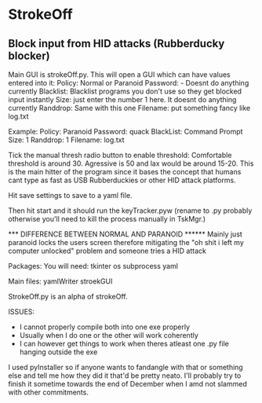 # StrokeOff
Block input from HID attacks (Rubberducky blocker)
------------------------------------------------------
Main GUI is strokeOff.py. This will open a GUI which can have values entered into it:
Policy: Normal or Paranoid
Password: <Anything you want> - Doesnt do anything currently
Blacklist: Blacklist programs you don't use so they get blocked input instantly
Size: just enter the number 1 here. It doesnt do anything currently
Randdrop: Same with this one
Filename: put something fancy like log.txt

Example: 
  Policy: Paranoid
  Password: quack
  BlackList:  Command Prompt
  Size: 1
  Randdrop: 1
  Filename: log.txt
  
Tick the manual thresh radio button to enable threshold:
  Comfortable threshold is around 30. Agressive is 50 and lax would be around 15-20. This is the main hitter of the program since it bases the concept that humans cant type as fast as USB Rubberduckies or other HID attack platforms. 
  
 Hit save settings to save to a yaml file.
 
 Then hit start and it should run the keyTracker.pyw (rename to .py probably otherwise you'll need to kill the process manually in TskMgr.)
 
 *** DIFFERENCE BETWEEN NORMAL AND PARANOID ******
 Mainly just paranoid locks the users screen therefore mitigating the "oh shit i left my computer unlocked" problem and someone tries a HID attack

Packages:
You will need:
  tkinter
  os
  subprocess
  yaml

Main files:
  yamlWriter
  stroekGUI
  
StrokeOff.py is an alpha of strokeOff.

ISSUES: 
  - I cannot properly compile both into one exe properly
  - Usually when I do one or the other will work coherently
  - I can however get things to work when theres atleast one .py file hanging outside the exe
  
I used pyInstaller so if anyone wants to fandangle with that or something else and tell me how they did it that'd be pretty neato. I'll probably try to finish it sometime towards the end of December when I amd not slammed with other commitments.
